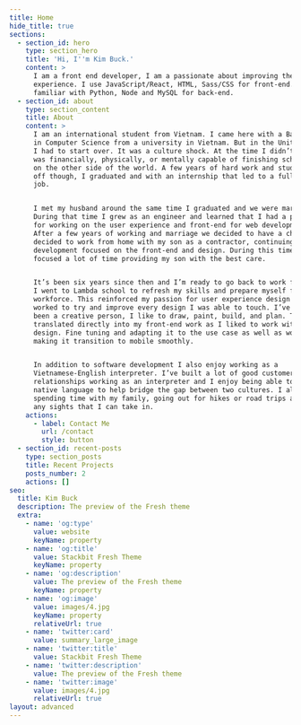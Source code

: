 ```yaml
---
title: Home
hide_title: true
sections:
  - section_id: hero
    type: section_hero
    title: 'Hi, I''m Kim Buck.'
    content: >
      I am a front end developer, I am a passionate about improving the user
      experience. I use JavaScript/React, HTML, Sass/CSS for front-end. I am
      familiar with Python, Node and MySQL for back-end. 
  - section_id: about
    type: section_content
    title: About
    content: >
      I am an international student from Vietnam. I came here with a Bachelors
      in Computer Science from a university in Vietnam. But in the United States
      I had to start over. It was a culture shock. At the time I didn’t think I
      was financially, physically, or mentally capable of finishing school again
      on the other side of the world. A few years of hard work and studying paid
      off though, I graduated and with an internship that led to a full time
      job.


      I met my husband around the same time I graduated and we were married.
      During that time I grew as an engineer and learned that I had a passion
      for working on the user experience and front-end for web development.
      After a few years of working and marriage we decided to have a child and I
      decided to work from home with my son as a contractor, continuing web
      development focused on the front-end and design. During this time I also
      focused a lot of time providing my son with the best care.


      It’s been six years since then and I’m ready to go back to work full time.
      I went to Lambda school to refresh my skills and prepare myself for the
      workforce. This reinforced my passion for user experience design as I
      worked to try and improve every design I was able to touch. I’ve always
      been a creative person, I like to draw, paint, build, and plan. This
      translated directly into my front-end work as I liked to work with the
      design. Fine tuning and adapting it to the use case as well as work on
      making it transition to mobile smoothly.


      In addition to software development I also enjoy working as a
      Vietnamese-English interpreter. I’ve built a lot of good customer
      relationships working as an interpreter and I enjoy being able to use my
      native language to help bridge the gap between two cultures. I also enjoy
      spending time with my family, going out for hikes or road trips and seeing
      any sights that I can take in.
    actions:
      - label: Contact Me
        url: /contact
        style: button
  - section_id: recent-posts
    type: section_posts
    title: Recent Projects
    posts_number: 2
    actions: []
seo:
  title: Kim Buck
  description: The preview of the Fresh theme
  extra:
    - name: 'og:type'
      value: website
      keyName: property
    - name: 'og:title'
      value: Stackbit Fresh Theme
      keyName: property
    - name: 'og:description'
      value: The preview of the Fresh theme
      keyName: property
    - name: 'og:image'
      value: images/4.jpg
      keyName: property
      relativeUrl: true
    - name: 'twitter:card'
      value: summary_large_image
    - name: 'twitter:title'
      value: Stackbit Fresh Theme
    - name: 'twitter:description'
      value: The preview of the Fresh theme
    - name: 'twitter:image'
      value: images/4.jpg
      relativeUrl: true
layout: advanced
---
```

